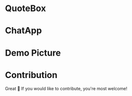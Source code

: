 # QuoteBox

# ChatApp

# Demo Picture


# Contribution

Great 🤩 If you would like to contribute, you're most welcome!
